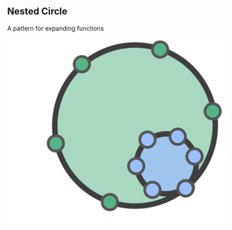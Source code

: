 ## Nested Circle

A pattern for expanding functions

![](img/structural-patterns/nested-circle.png)



